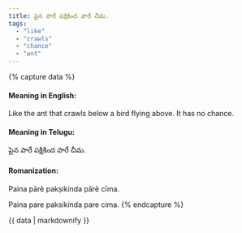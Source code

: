 ```yaml
---
title: పైన పారే పక్షికింద పారే చీమ.
tags:
  - "like"
  - "crawls"
  - "chance"
  - "ant"
---
```


{% capture data %}
#### Meaning in English:
Like the ant that crawls below a bird flying above.
It has no chance.

#### Meaning in Telugu:
పైన పారే పక్షికింద పారే చీమ.

#### Romanization:
Paina pārē pakṣikinda pārē cīma.

Paina pare paksikinda pare cima.
{% endcapture %}

{{ data | markdownify }}

